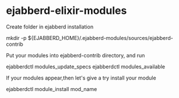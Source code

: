 # ejabberd-elixir-modules

Create folder in ejabberd installation

  mkdir -p ${EJABBERD_HOME}/.ejabberd-modules/sources/ejabberd-contrib

Put your modules into ejabberd-contrib directory, and run

  ejabberdctl modules_update_specs
  ejabberdctl modules_available

If your modules appear,then let's give a try install your module

  ejabberdctl module_install mod_name

